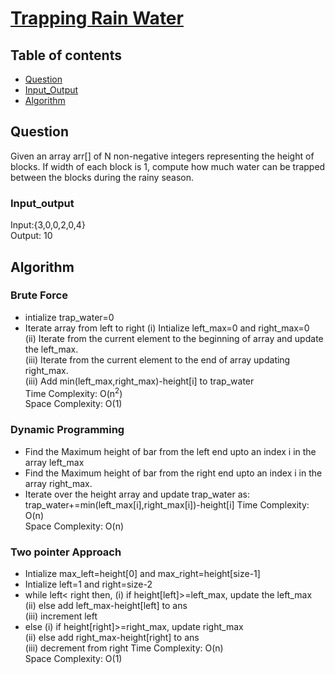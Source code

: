 # [Trapping Rain Water](https://practice.geeksforgeeks.org/problems/trapping-rain-water-1587115621/1)

## Table of contents

- [Question](#question)
- [Input_Output](#input_output)
- [Algorithm](#algorithm)

## Question
Given an array arr[] of N non-negative integers representing the height of blocks. If width of each block is 1, compute how much water can be trapped between the blocks during the rainy season. 

### Input_output
Input:{3,0,0,2,0,4} </br>
Output: 10

## Algorithm

### Brute Force
- intialize trap_water=0
- Iterate array from left to right 
(i) Intialize left_max=0 and right_max=0 </br>
(ii) Iterate from the current element to the beginning of array and update the left_max. </br>
(iii) Iterate from the current element to the end of array updating right_max. </br>
(iii) Add min(left_max,right_max)-height[i] to trap_water</br>
Time Complexity: O(n<sup>2</sup>) </br>
Space Complexity: O(1)

### Dynamic Programming
- Find the Maximum height of bar from the left end upto an index i in the array left_max
- Find the Maximum height of bar from the right end upto an index i in the array right_max.
- Iterate over the height array and update trap_water as: 
trap_water+=min(left_max[i],right_max[i])-height[i]
Time Complexity: O(n)</br>
Space Complexity: O(n)

### Two pointer Approach
- Intialize max_left=height[0] and max_right=height[size-1]
- Intialize left=1 and right=size-2
- while left< right then,
(i) if height[left]>=left_max, update the left_max </br>
(ii) else add left_max-height[left] to ans </br>
(iii) increment left
- else
(i) if height[right]>=right_max, update right_max </br>
(ii) else add right_max-height[right] to ans </br>
(iii) decrement from right
Time Complexity: O(n) </br>
Space Complexity: O(1)